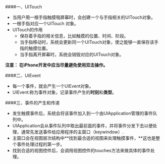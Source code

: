 ####一、UITouch

- 当用户用一根手指触摸哦屏幕时，会创建一个与手指相关的UITouch对象。
- 一根手指对应一个UITouch 对象。
- UITouch的作用
    - 保存着手指的相关信息，比如触摸的位置、时间、阶段。
    - 当手指移动时，系统会更新同一个UITouch对象，使之能够一直保存该手指的触摸位置。
    - 当手指离开屏幕时，系统会销毁对应的UITouch对象。
    
**注意： 在iPhone开发中应当尽量避免使用双击操作。**   
    
    
    
####二、UIEvent

- 每一个事件，就会产生一个UIEvent对象。
- UIEvent:称为事件对象，记录事件产生的**时刻**和**类型**。


####三、事件的产生和传递

- 发生触摸事件后，系统会将该事件加入到一个由UIApplication管理的事件队列中。
- UIApplication会从事件队列中取出最前面的事件，并将事件分发下去以便处理，通常先发送事件给应用程序的主窗口（keywindow）.
- 主窗口会在视图层次结构中**找到最合适的视图来处理触摸事件，**这也是整个事件处理过程的第一步。
- 找到合适的视图控件后，会调用视图控件的touches方法来做具体的事件处理。
































